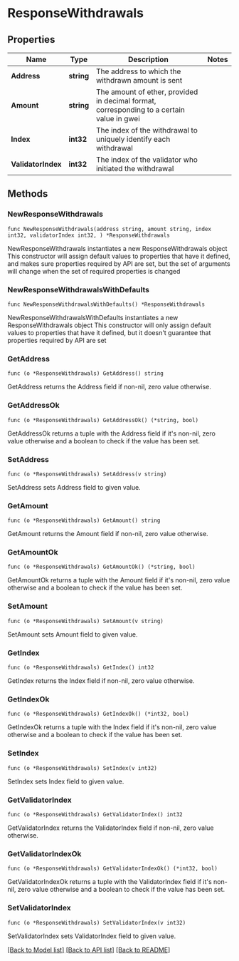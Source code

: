 # ResponseWithdrawals

## Properties

Name | Type | Description | Notes
------------ | ------------- | ------------- | -------------
**Address** | **string** | The address to which the withdrawn amount is sent | 
**Amount** | **string** | The amount of ether, provided in decimal format, corresponding to a certain value in gwei | 
**Index** | **int32** | The index of the withdrawal to uniquely identify each withdrawal | 
**ValidatorIndex** | **int32** | The index of the validator who initiated the withdrawal | 

## Methods

### NewResponseWithdrawals

`func NewResponseWithdrawals(address string, amount string, index int32, validatorIndex int32, ) *ResponseWithdrawals`

NewResponseWithdrawals instantiates a new ResponseWithdrawals object
This constructor will assign default values to properties that have it defined,
and makes sure properties required by API are set, but the set of arguments
will change when the set of required properties is changed

### NewResponseWithdrawalsWithDefaults

`func NewResponseWithdrawalsWithDefaults() *ResponseWithdrawals`

NewResponseWithdrawalsWithDefaults instantiates a new ResponseWithdrawals object
This constructor will only assign default values to properties that have it defined,
but it doesn't guarantee that properties required by API are set

### GetAddress

`func (o *ResponseWithdrawals) GetAddress() string`

GetAddress returns the Address field if non-nil, zero value otherwise.

### GetAddressOk

`func (o *ResponseWithdrawals) GetAddressOk() (*string, bool)`

GetAddressOk returns a tuple with the Address field if it's non-nil, zero value otherwise
and a boolean to check if the value has been set.

### SetAddress

`func (o *ResponseWithdrawals) SetAddress(v string)`

SetAddress sets Address field to given value.


### GetAmount

`func (o *ResponseWithdrawals) GetAmount() string`

GetAmount returns the Amount field if non-nil, zero value otherwise.

### GetAmountOk

`func (o *ResponseWithdrawals) GetAmountOk() (*string, bool)`

GetAmountOk returns a tuple with the Amount field if it's non-nil, zero value otherwise
and a boolean to check if the value has been set.

### SetAmount

`func (o *ResponseWithdrawals) SetAmount(v string)`

SetAmount sets Amount field to given value.


### GetIndex

`func (o *ResponseWithdrawals) GetIndex() int32`

GetIndex returns the Index field if non-nil, zero value otherwise.

### GetIndexOk

`func (o *ResponseWithdrawals) GetIndexOk() (*int32, bool)`

GetIndexOk returns a tuple with the Index field if it's non-nil, zero value otherwise
and a boolean to check if the value has been set.

### SetIndex

`func (o *ResponseWithdrawals) SetIndex(v int32)`

SetIndex sets Index field to given value.


### GetValidatorIndex

`func (o *ResponseWithdrawals) GetValidatorIndex() int32`

GetValidatorIndex returns the ValidatorIndex field if non-nil, zero value otherwise.

### GetValidatorIndexOk

`func (o *ResponseWithdrawals) GetValidatorIndexOk() (*int32, bool)`

GetValidatorIndexOk returns a tuple with the ValidatorIndex field if it's non-nil, zero value otherwise
and a boolean to check if the value has been set.

### SetValidatorIndex

`func (o *ResponseWithdrawals) SetValidatorIndex(v int32)`

SetValidatorIndex sets ValidatorIndex field to given value.



[[Back to Model list]](../README.md#documentation-for-models) [[Back to API list]](../README.md#documentation-for-api-endpoints) [[Back to README]](../README.md)


